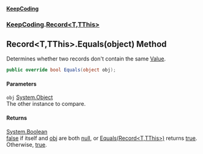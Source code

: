 #### [KeepCoding](index.md 'index')
### [KeepCoding](KeepCoding.md 'KeepCoding').[Record&lt;T,TThis&gt;](Record.T.TThis..md 'KeepCoding.Record&lt;T,TThis&gt;')
## Record&lt;T,TThis&gt;.Equals(object) Method
Determines whether two records don't contain the same [Value](Record.T.TThis..Value.md 'KeepCoding.Record&lt;T,TThis&gt;.Value').  
```csharp
public override bool Equals(object obj);
```
#### Parameters
<a name='KeepCoding.Record.T.TThis..Equals(object).obj'></a>
`obj` [System.Object](https://docs.microsoft.com/en-us/dotnet/api/System.Object 'System.Object')  
The other instance to compare.
  
#### Returns
[System.Boolean](https://docs.microsoft.com/en-us/dotnet/api/System.Boolean 'System.Boolean')  
[false](https://docs.microsoft.com/en-us/dotnet/csharp/language-reference/builtin-types/bool 'https://docs.microsoft.com/en-us/dotnet/csharp/language-reference/builtin-types/bool') if itself and [obj](Record.T.TThis..Equals.CALPWodZzLb98QwNfln.eg.md#KeepCoding.Record.T.TThis..Equals(object).obj 'KeepCoding.Record&lt;T,TThis&gt;.Equals(object).obj') are both [null](https://docs.microsoft.com/en-us/dotnet/csharp/language-reference/keywords/null 'https://docs.microsoft.com/en-us/dotnet/csharp/language-reference/keywords/null'), or [Equals(Record&lt;T,TThis&gt;)](Record.T.TThis..Equals.AnfUWkHd.kp8tJsvRBxRgQ.md 'KeepCoding.Record&lt;T,TThis&gt;.Equals(KeepCoding.Record&lt;T,TThis&gt;)') returns [true](https://docs.microsoft.com/en-us/dotnet/csharp/language-reference/builtin-types/bool 'https://docs.microsoft.com/en-us/dotnet/csharp/language-reference/builtin-types/bool'). Otherwise, [true](https://docs.microsoft.com/en-us/dotnet/csharp/language-reference/builtin-types/bool 'https://docs.microsoft.com/en-us/dotnet/csharp/language-reference/builtin-types/bool').

